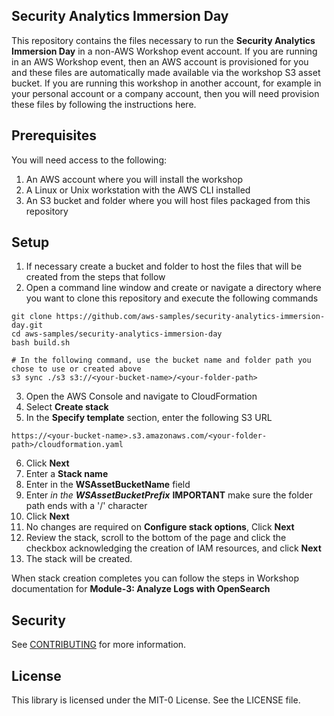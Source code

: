 ## Security Analytics Immersion Day

This repository contains the files necessary to run the **Security Analytics Immersion Day** in a non-AWS Workshop event account.  If you are running in an AWS Workshop event, then an AWS account is provisioned for you and these files are automatically made available via the workshop S3 asset bucket.  If you are running this workshop in another account, for example in your personal account or a company account, then you will need provision these files by following the instructions here.

## Prerequisites

You will need access to the following:
1. An AWS account where you will install the workshop
2. A Linux or Unix workstation with the AWS CLI installed
3. An S3 bucket and folder where you will host files packaged from this repository

## Setup

1. If necessary create a bucket and folder to host the files that will be created from the steps that follow
2. Open a command line window and create or navigate a directory where you want to clone this repository and execute the following commands
~~~
git clone https://github.com/aws-samples/security-analytics-immersion-day.git
cd aws-samples/security-analytics-immersion-day
bash build.sh

# In the following command, use the bucket name and folder path you chose to use or created above
s3 sync ./s3 s3://<your-bucket-name>/<your-folder-path>
~~~
3. Open the AWS Console and navigate to CloudFormation
4. Select **Create stack**
5. In the **Specify template** section, enter the following S3 URL
~~~
https://<your-bucket-name>.s3.amazonaws.com/<your-folder-path>/cloudformation.yaml
~~~
6. Click **Next**
7. Enter a **Stack name**
8. Enter _<you-bucket-name>_ in the **WSAssetBucketName** field
9. Enter _<your-folder-path/> in the **WSAssetBucketPrefix**_
**IMPORTANT** make sure the folder path ends with a '/' character
10. Click **Next**
11. No changes are required on **Configure stack options**, Click **Next**
12. Review the stack, scroll to the bottom of the page and click the checkbox acknowledging the creation of IAM resources, and click **Next**
13. The stack will be created.

When stack creation completes you can follow the steps in Workshop documentation for **Module-3: Analyze Logs with OpenSearch**

## Security

See [CONTRIBUTING](CONTRIBUTING.md#security-issue-notifications) for more information.

## License

This library is licensed under the MIT-0 License. See the LICENSE file.

